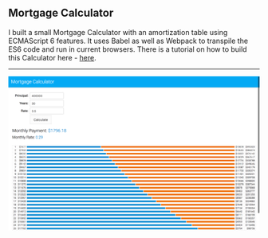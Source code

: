 ## Mortgage Calculator

I built a small Mortgage Calculator with an amortization table using ECMAScript 6 features.
It uses Babel as well as Webpack to transpile the ES6 code and run in current browsers.
There is a tutorial on how to build this Calculator here - [here](http://ccoenraets.github.io/es6-tutorial).
<hr>

![Alt text](/img.png?raw=true "Screen Capture")

